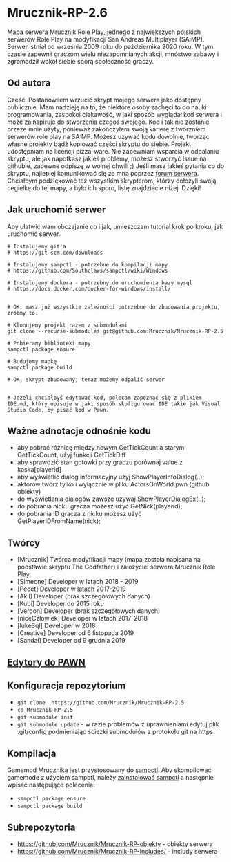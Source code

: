 # Mrucznik-RP-2.6

Mapa serwera Mrucznik Role Play, jednego z największych polskich serwerów Role Play na modyfikacji San Andreas Multiplayer (SA:MP). 
Serwer istniał od września 2009 roku do października 2020 roku. W tym czasie zapewnił graczom wielu niezapomnianych akcji, mnóstwo zabawy i zgromadził wokół siebie sporą społeczność graczy.

## Od autora

Cześć. Postanowiłem wrzucić skrypt mojego serwera jako dostępny publicznie. Mam nadzieję na to, że niektóre osoby zachęci to do nauki programowania, zaspokoi ciekawość, w jaki sposób wyglądał kod serwera i może zainspiruje do stworzenia czegoś swojego. Kod i tak nie zostanie przeze mnie użyty, ponieważ zakończyłem swoją karierę z tworzniem serwerów role play na SA:MP. Możesz używać kodu dowolnie, tworząc własne projekty bądź kopiować części skryptu do siebie. Projekt udostępniam na licencji pizza-ware. Nie zapewniam wsparcia w odpalaniu skryptu, ale jak napotkasz jakieś problemy, możesz stworzyć Issue na githubie, zapewne odpiszę w wolnej chwili ;) Jeśli masz jakieś pytania co do skryptu, najlepiej komunikować się ze mną poprzez [forum serwera](https://mrucznik-rp.pl/profile/1-mrucznik/).
Chciałbym podziękować też wszystkim skrypterom, którzy dołożyli swoją cegiełkę do tej mapy, a było ich sporo, listę znajdziecie niżej. Dzięki!

## Jak uruchomić serwer

Aby ułatwić wam obczajanie co i jak, umieszczam tutorial krok po kroku, jak uruchomić serwer.
```
# Instalujemy git'a
# https://git-scm.com/downloads

# Instalujemy sampctl - potrzebne do kompilacji mapy
# https://github.com/Southclaws/sampctl/wiki/Windows

# Instalujemy dockera - potrzebny do uruchomienia bazy mysql
# https://docs.docker.com/docker-for-windows/install/


# OK, masz już wszystkie zależności potrzebne do zbudowania projektu, zróbmy to.

# Klonujemy projekt razem z submodułami
git clone --recurse-submodules git@github.com:Mrucznik/Mrucznik-RP-2.5

# Pobieramy biblioteki mapy
sampctl package ensure

# Budujemy mapkę
sampctl package build

# OK, skrypt zbudowany, teraz możemy odpalić serwer


# Jeżeli chciałbyś edytować kod, polecam zapoznać się z plikiem IDE.md, który opisuje w jaki sposób skofigurować IDE takie jak Visual Studio Code, by pisać kod w Pawn.
```


## Ważne adnotacje odnośnie kodu

- aby pobrać różnicę między nowym GetTickCount a starym GetTickCount, użyj funkcji GetTickDiff
- aby sprawdzić stan gotówki przy graczu porównaj value z kaska[playerid]
- aby wyświetlić dialog informacyjny użyj ShowPlayerInfoDialog(..);
- aktorów twórz tylko i wyłącznie w pliku ActorsOnWorld.pwn (github obiekty)
- do wyświetlania dialogów zawsze używaj ShowPlayerDialogEx(..);
- do pobrania nicku gracza możesz użyć GetNick(playerid);
- do pobrania ID gracza z nicku możesz użyć GetPlayerIDFromName(nick);

## Twórcy

- [Mrucznik] Twórca modyfikacji mapy (mapa została napisana na podstawie skryptu The Godfather) i założyciel serwera Mrucznik Role Play,
- [Simeone] Developer w latach 2018 - 2019
- [Pecet] Developer w latach 2017-2019
- [Akil] Developer (brak szczegółowych danych)
- [Kubi] Developer do 2015 roku
- [Veroon] Developer (brak szczegółowych danych)
- [niceCzlowiek] Developer w latach 2017-2018
- [lukeSql] Developer w 2018
- [Creative] Developer od 6 listopada 2019
- [Sandał] Developer od 9 grudnia 2019

## [Edytory do PAWN](IDE.md)

## Konfiguracja repozytorium

- `git clone  https://github.com/Mrucznik/Mrucznik-RP-2.5`
- `cd Mrucznik-RP-2.5`
- `git submodule init`
- `git submodule update` - w razie problemów z uprawnieniami edytuj plik .git/config podmieniając ścieżki submodułów z protokołu git na https

## Kompilacja

Gamemod Mrucznika jest przystosowany do [sampctl](https://github.com/Southclaws/sampctl).
Aby skompilować gamemode z użyciem sampctl, należy [zainstalować sampctl](https://github.com/Southclaws/sampctl/wiki/Windows) a następnie wpisać następujące polecenia:

- `sampctl package ensure`
- `sampctl package build`

## Subrepozytoria
- https://github.com/Mrucznik/Mrucznik-RP-obiekty - obiekty serwera
- https://github.com/Mrucznik/Mrucznik-RP-Includes/ - includy serwera
